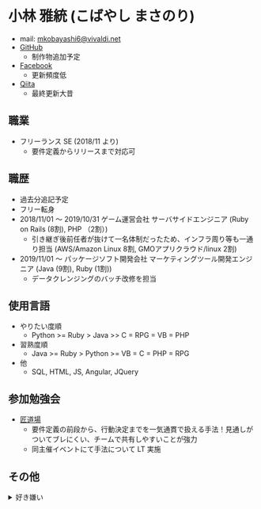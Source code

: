# 小林 雅統 (こばやし まさのり)
- mail: [mkobayashi6@vivaldi.net](mailto:mkobayashi6@vivaldi.net)
- [GitHub](https://github.com/mkobayashi6)
    - 制作物追加予定
- [Facebook](https://ja-jp.facebook.com/people/%E5%B0%8F%E6%9E%97%E9%9B%85%E7%B5%B1/100009338638527)
    - 更新頻度低
- [Qiita](https://qiita.com/mkoba_6)
    - 最終更新大昔

## 職業
-  フリーランス SE (2018/11 より)
    - 要件定義からリリースまで対応可 

## 職歴
- 過去分追記予定
- フリー転身
- 2018/11/01 〜 2019/10/31 ゲーム運営会社 サーバサイドエンジニア (Ruby on Rails (8割), PHP （2割）)
  - 引き継ぎ後前任者が抜けて一名体制だったため、インフラ周り等も一通り担当 (AWS/Amazon Linux 8割, GMOアプリクラウド/linux 2割)
- 2019/11/01 〜 パッケージソフト開発会社 マーケティングツール開発エンジニア (Java (9割), Ruby (1割))
  - データクレンジングのバッチ改修を担当

## 使用言語
- やりたい度順
  - Python >= Ruby > Java >> C = RPG = VB = PHP
- 習熟度順
  - Java >= Ruby > Python >= VB = C = PHP = RPG
- 他
  - SQL, HTML, JS, Angular, JQuery

## 参加勉強会
- [匠道場](http://www.takumi-businessplace.co.jp/takumi-method/practice/experience.html)
  - 要件定義の前段から、行動決定までを一気通貫で扱える手法！見通しがついてブレにくい、チームで共有しやすいことが強力
  - 同主催イベントにて手法について LT 実施

## その他
<details>
    <summary>
        好き嫌い
    </summary>
    <div>

- 好きなこと
  - 効率化・改善
  - スキルの高い人
  - アドバイス・注意がうまい人
  - 競争
  - 工夫がいのある仕事
  - 食事 (特にお米)
- 嫌いなこと
  - 不必要な反復作業
  - 道の通行の流れが滞ること
  - 一時的で不自然なブーム
- 好きな言葉
  - 足るを知らず
  - 死ななきゃ安い
  - 負けに不思議の負けなし
- 嫌いな言葉
  - 優先席
- 好きな映画
  - クレイマー・クレイマー
- 好きな小説
  - 風の果て
  - 皇国の守護者
- つまらなかった小説
  - 封神演義 (純粋に現代伝奇とエンタテインメント性を比較すると)
- 好きな音楽
  - 安全地帯
  - 中森明菜
  - THE YELLOW MONKEY
  - 東京スカパラダイス
  - 平沢進
  - 澤野弘之
  - NO USE FOR A NAME
  - NO FUN AT ALL
  - Linkin Park
- 好きな BGM
  - 古代祐三
  - 伊藤賢治
  - 浜渦正志
  - 下村陽子
  - 渡辺宙明
- 好きな選手
  - マイティ・モー
  - バダ・ハリ
  - 錦織圭
  - ときど
  - Justin Wong
  - Ceros
</div></details>
